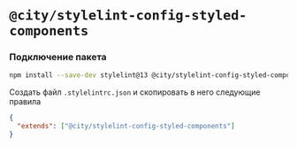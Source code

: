# `@city/stylelint-config-styled-components`

### Подключение пакета

```sh
npm install --save-dev stylelint@13 @city/stylelint-config-styled-components
```

Создать файл `.stylelintrc.json` и скопировать в него следующие правила

```json
{
  "extends": ["@city/stylelint-config-styled-components"]
}
```
